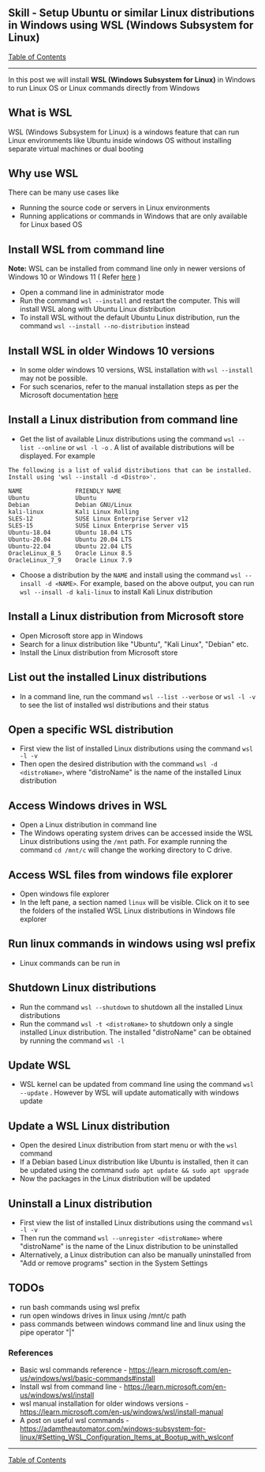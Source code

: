 ## Skill - Setup Ubuntu or similar Linux distributions in Windows using WSL (Windows Subsystem for Linux)

[Table of Contents](https://nagasudhir.blogspot.com/2020/04/taming-python-table-of-contents.html)

<hr/>

In this post we will install **WSL (Windows Subsystem for Linux)** in Windows to run Linux OS or Linux commands directly from Windows

## What is WSL
WSL (Windows Subsystem for Linux) is a windows feature that can run Linux environments like Ubuntu inside windows OS without installing separate virtual machines or dual booting

## Why use WSL
There can be many use cases like
* Running the source code or servers in Linux environments
* Running applications or commands in Windows that are only available for Linux based OS

## Install WSL from command line
**Note:** WSL can be installed from command line only in newer versions of Windows 10 or Windows 11 ( Refer [here](https://learn.microsoft.com/en-us/windows/wsl/install) )
* Open a command line in administrator mode
* Run the command `wsl --install` and restart the computer. This will install WSL along with Ubuntu Linux distribution
* To install WSL without the default Ubuntu Linux distribution, run the command `wsl --install --no-distribution` instead

## Install WSL in older Windows 10 versions
* In some older windows 10 versions, WSL installation with `wsl --install` may not be possible.
* For such scenarios, refer to the manual installation steps as per the Microsoft documentation [here](https://learn.microsoft.com/en-us/windows/wsl/install-manual)

## Install a Linux distribution from command line
* Get the list of available Linux distributions using the command `wsl --list --online` or `wsl -l -o` .  A list of available distributions will be displayed. 
For example 
```
The following is a list of valid distributions that can be installed.
Install using 'wsl --install -d <Distro>'.

NAME               FRIENDLY NAME
Ubuntu             Ubuntu
Debian             Debian GNU/Linux
kali-linux         Kali Linux Rolling
SLES-12            SUSE Linux Enterprise Server v12
SLES-15            SUSE Linux Enterprise Server v15
Ubuntu-18.04       Ubuntu 18.04 LTS
Ubuntu-20.04       Ubuntu 20.04 LTS
Ubuntu-22.04       Ubuntu 22.04 LTS
OracleLinux_8_5    Oracle Linux 8.5
OracleLinux_7_9    Oracle Linux 7.9
```
* Choose a distribution by the `NAME` and install using the command `wsl --insall -d <NAME>`. For example, based on the above output, you can run `wsl --insall -d kali-linux` to install Kali Linux distribution

## Install a Linux distribution from Microsoft store
* Open Microsoft store app in Windows
* Search for a linux distribution like "Ubuntu", "Kali Linux", "Debian" etc.
* Install the Linux distribution from Microsoft store

## List out the installed Linux distributions
* In a command line, run the command `wsl --list --verbose` or `wsl -l -v` to see the list of installed wsl distributions and their status 

## Open a specific WSL distribution
* First view the list of installed Linux distributions using the command `wsl -l -v`
* Then open the desired distribution with the command `wsl -d <distroName>`, where "distroName" is the name of the installed Linux distribution

## Access Windows drives in WSL
 * Open a Linux distribution in command line
 * The Windows operating system drives can be accessed inside the WSL Linux distributions using the `/mnt` path. For example running the command `cd /mnt/c` will change the working directory to C drive.

## Access WSL files from windows file explorer
* Open  windows file explorer
* In the left pane, a section named `linux` will be visible. Click on it to see the folders of the installed WSL Linux distributions in Windows file explorer

## Run linux commands in windows using wsl prefix
* Linux commands can be run in 

## Shutdown Linux distributions
* Run the command `wsl --shutdown` to shutdown all the installed Linux distributions
* Run the command `wsl -t <distroName>` to shutdown only a single installed Linux distribution. The installed "distroName" can be obtained by running the command `wsl -l`

## Update WSL
* WSL kernel can be updated from command line using the command `wsl --update` . However by WSL will update automatically with windows update 

## Update a WSL Linux distribution
* Open the desired Linux distribution from start menu or with the `wsl` command
* If a Debian based Linux distribution like Ubuntu is installed, then it can be updated using the command `sudo apt update && sudo apt upgrade` 
* Now the packages in the Linux distribution will be updated

## Uninstall a Linux distribution
* First view the list of installed Linux distributions using the command `wsl -l -v`
* Then run the command `wsl --unregister <distroName>` where "distroName" is the name of the Linux distribution to be uninstalled
* Alternatively, a Linux distribution can also be manually uninstalled from "Add or remove programs" section in the System Settings

## TODOs
* run bash commands using wsl prefix
* run open windows drives in linux using /mnt/c path 
* pass commands between windows command line and linux using the pipe operator "|"

 
### References
* Basic wsl commands reference - https://learn.microsoft.com/en-us/windows/wsl/basic-commands#install
* Install wsl from command line - https://learn.microsoft.com/en-us/windows/wsl/install
* wsl manual installation for older windows versions - https://learn.microsoft.com/en-us/windows/wsl/install-manual
* A post on useful wsl commands - https://adamtheautomator.com/windows-subsystem-for-linux/#Setting_WSL_Configuration_Items_at_Bootup_with_wslconf 

<hr/>

[Table of Contents](https://nagasudhir.blogspot.com/2020/04/taming-python-table-of-contents.html)
<!--stackedit_data:
eyJoaXN0b3J5IjpbMTY2ODY4NzQwLDY4MzQ0OTAxMywtNjM4OT
cxNzEsLTQ2MjU3Mjk4OSw2MjE2NzY0MzcsLTEwMzk2ODQ5OTIs
LTQwMjkzNjEyNywzMzY4NTI4ODksNzE0NzU1Mzc0LDk4NDA2MT
gwLC0yMDI5ODM2NDIyXX0=
-->